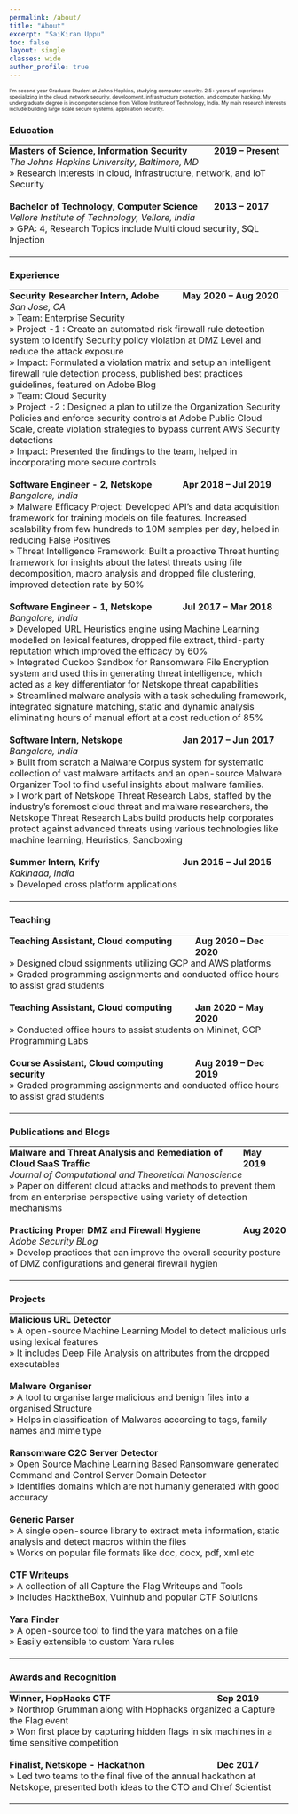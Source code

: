 ```yaml
---
permalink: /about/
title: "About"
excerpt: "SaiKiran Uppu"
toc: false
layout: single
classes: wide
author_profile: true
---
```


<style>
td, th { vertical-align:top;padding:0.0em;border-bottom:0px  }
th.org-right  { text-align: center;  }
th.org-left   { text-align: center;   }
th.org-center { text-align: center; }
td.org-right  { text-align: right;  }
td.org-left   { text-align: left;   }
td.org-center { text-align: center; }
.underline { text-decoration: underline; }
a {
    text-decoration: none !important;
}
  
</style>

<p style="font-size: 0.65em;">
I'm second year Graduate Student at Johns Hopkins, studying computer security. 2.5+ years of experience specializing in the cloud, network security, development, infrastructure protection, and computer hacking. My undergraduate degree is in computer science from Vellore Institure of Technology, India. My main research interests include building large scale secure systems, application security.
</p>

### Education

<table cellspacing="0" cellpadding="1">

<colgroup>
<col class="org-left">

<col class="org-left">
</colgroup>
<tbody>

<!-- Hopkins -->
<tr>
  <td class="org-left"><b>Masters of Science, Information Security</b></td>
  <td class="org-left"><b>2019 – Present</b></td>
</tr>

<tr>
  <td class="org-left" colspan="2"><i>The Johns Hopkins University, Baltimore, MD</i></td>
</tr>

<tr>
  <td class="org-left" colspan="2">» Research interests in cloud, infrastructure, network, and IoT Security</td>
  <td class="org-left">&nbsp;</td>
</tr>

<tr>
  <td class="org-left">&nbsp;</td>
  <td class="org-left">&nbsp;</td>
</tr>

<!-- VIT -->
<tr>
  <td class="org-left"><b>Bachelor of Technology, Computer Science</b></td>
  <td class="org-left"><b>2013 – 2017</b></td>
</tr>

<tr>
  <td class="org-left" colspan="2"><i>Vellore Institute of Technology, Vellore, India</i></td>
</tr>

<tr>
  <td class="org-left" colspan="2">» GPA: 4, Research Topics include Multi cloud security, SQL Injection</td>
  <td class="org-left">&nbsp;</td>
</tr>

<tr>
  <td class="org-left">&nbsp;</td>
  <td class="org-left">&nbsp;</td>
</tr>

</tbody>
</table>



### Experience


<table cellspacing="0" cellpadding="1">

<colgroup>
<col class="org-left">

<col class="org-left">
</colgroup>
<tbody>

<!-- Adobe -->
<tr>
  <td class="org-left"><b>Security Researcher Intern, Adobe</b></td>
  <td class="org-left"><b>May 2020 – Aug 2020</b></td>
</tr>

<tr>
  <td class="org-left" colspan="2"><i>San Jose, CA</i></td>
</tr>

<tr>
  <td class="org-left" colspan="2">» Team: Enterprise Security</td>
  <td class="org-left">&nbsp;</td>
</tr>

<tr>
  <td class="org-left" colspan="2">» Project -1 : Create an automated risk firewall rule detection system to identify Security policy violation at DMZ Level and reduce the attack exposure</td>
  <td class="org-left">&nbsp;</td>
</tr>

<tr>
  <td class="org-left" colspan="2">» Impact: Formulated a violation matrix and setup an intelligent firewall rule detection process, published best practices guidelines, featured on Adobe Blog</td>
  <td class="org-left">&nbsp;</td>
</tr>

<tr>
  <td class="org-left" colspan="2">» Team: Cloud Security</td>
  <td class="org-left">&nbsp;</td>
</tr>

<tr>
  <td class="org-left" colspan="2">» Project -2 : Designed a plan to utilize the Organization Security Policies and enforce security controls at Adobe Public Cloud Scale, create violation strategies to bypass current AWS Security detections</td>
  <td class="org-left">&nbsp;</td>
</tr>

<tr>
  <td class="org-left" colspan="2">» Impact: Presented the findings to the team, helped in incorporating more secure controls</td>
  <td class="org-left">&nbsp;</td>
</tr>

<tr>
  <td class="org-left">&nbsp;</td>
  <td class="org-left">&nbsp;</td>
</tr>

<!-- Netskope - 2 -->
<tr>
  <td class="org-left"><b>Software Engineer - 2, Netskope</b></td>
  <td class="org-left"><b>Apr 2018 – Jul 2019</b></td>
</tr>

<tr>
  <td class="org-left" colspan="2"><i>Bangalore, India</i></td>
</tr>

<tr>
  <td class="org-left" colspan="2">» Malware Efficacy Project: Developed API’s and data acquisition framework for training models on file features. Increased scalability from few hundreds to 10M samples per day, helped in reducing False Positives</td>
  <td class="org-left">&nbsp;</td>
</tr>

<tr>
  <td class="org-left" colspan="2">» Threat Intelligence Framework: Built a proactive Threat hunting framework for insights about the latest threats using file decomposition, macro analysis and dropped file clustering, improved detection rate by 50%</td>
  <td class="org-left">&nbsp;</td>
</tr>

<tr>
  <td class="org-left">&nbsp;</td>
  <td class="org-left">&nbsp;</td>
</tr>

<!-- Netskope - 1 -->
<tr>
  <td class="org-left"><b>Software Engineer - 1, Netskope</b></td>
  <td class="org-left"><b>Jul 2017 – Mar 2018</b></td>
</tr>

<tr>
  <td class="org-left" colspan="2"><i>Bangalore, India</i></td>
</tr>

<tr>
  <td class="org-left" colspan="2">» Developed URL Heuristics engine using Machine Learning modelled on lexical features, dropped file extract, third-party reputation which improved the efficacy by 60%</td>
  <td class="org-left">&nbsp;</td>
</tr>

<tr>
  <td class="org-left" colspan="2">» Integrated Cuckoo Sandbox for Ransomware File Encryption system and used this in generating threat intelligence, which acted as a key differentiator for Netskope threat capabilities</td>
  <td class="org-left">&nbsp;</td>
</tr>

<tr>
  <td class="org-left" colspan="2">» Streamlined malware analysis with a task scheduling framework, integrated signature matching, static and dynamic analysis eliminating hours of manual effort at a cost reduction of 85%</td>
  <td class="org-left">&nbsp;</td>
</tr>

<tr>
  <td class="org-left">&nbsp;</td>
  <td class="org-left">&nbsp;</td>
</tr>

<!-- Netskope - Intern -->
<tr>
  <td class="org-left"><b>Software Intern, Netskope</b></td>
  <td class="org-left"><b>Jan 2017 – Jun 2017</b></td>
</tr>

<tr>
  <td class="org-left" colspan="2"><i>Bangalore, India</i></td>
</tr>

<tr>
  <td class="org-left" colspan="2">» Built from scratch a Malware Corpus system for systematic collection of vast malware artifacts and an open-source Malware Organizer Tool to find useful insights about malware families.</td>
  <td class="org-left">&nbsp;</td>
</tr>

<tr>
  <td class="org-left" colspan="2">» I work part of Netskope Threat Research Labs, staffed by the industry’s foremost cloud threat and malware researchers, the Netskope Threat Research Labs build products help corporates protect against advanced threats using various technologies like machine learning, Heuristics, Sandboxing</td>
  <td class="org-left">&nbsp;</td>
</tr>

<tr>
  <td class="org-left">&nbsp;</td>
  <td class="org-left">&nbsp;</td>
</tr>
<!-- Krify -->
<tr>
  <td class="org-left"><b>Summer Intern, Krify</b></td>
  <td class="org-left"><b>Jun 2015 – Jul 2015</b></td>
</tr>

<tr>
  <td class="org-left" colspan="2"><i>Kakinada, India</i></td>
</tr>

<tr>
  <td class="org-left" colspan="2">» Developed cross platform applications</td>
  <td class="org-left">&nbsp;</td>
</tr>

<tr>
  <td class="org-left">&nbsp;</td>
  <td class="org-left">&nbsp;</td>
</tr>

</tbody>
</table>


### Teaching

<table cellspacing="0" cellpadding="1">

<colgroup>
<col class="org-left">

<col class="org-left">
</colgroup>
<tbody>

<!-- Cloud Fall 2020-->
<tr>
  <td class="org-left"><b>Teaching Assistant, Cloud computing </b></td>
  <td class="org-left"><b>Aug 2020 – Dec 2020</b></td>
</tr>

<!--<tr>
  <td class="org-left" colspan="2"><i>Bangalore, India</i></td>
</tr> -->

<tr>
  <td class="org-left" colspan="2">» Designed cloud ssignments utilizing GCP and AWS platforms</td>
  <td class="org-left">&nbsp;</td>
</tr>

<tr>
  <td class="org-left" colspan="2">» Graded programming assignments and conducted office hours to assist grad students</td>
  <td class="org-left">&nbsp;</td>
</tr>

<tr>
  <td class="org-left">&nbsp;</td>
  <td class="org-left">&nbsp;</td>
</tr>

<!-- Cloud Spring 2020 -->
<tr>
  <td class="org-left"><b>Teaching Assistant, Cloud computing </b></td>
  <td class="org-left"><b>Jan 2020 – May 2020</b></td>
</tr>

<!--<tr>
  <td class="org-left" colspan="2"><i>Bangalore, India</i></td>
</tr> -->

<tr>
  <td class="org-left" colspan="2">» Conducted office hours to assist students on Mininet, GCP Programming Labs</td>
  <td class="org-left">&nbsp;</td>
</tr>

<tr>
  <td class="org-left">&nbsp;</td>
  <td class="org-left">&nbsp;</td>
</tr>

<!-- Cloud Security -->
<tr>
  <td class="org-left"><b>Course Assistant, Cloud computing security</b></td>
  <td class="org-left"><b>Aug 2019 – Dec 2019</b></td>
</tr>

<!--<tr>
  <td class="org-left" colspan="2"><i>Bangalore, India</i></td>
</tr> -->

<tr>
  <td class="org-left" colspan="2">» Graded programming assignments and conducted office hours to assist grad students</td>
  <td class="org-left">&nbsp;</td>
</tr>

<tr>
  <td class="org-left">&nbsp;</td>
  <td class="org-left">&nbsp;</td>
</tr>


</tbody>
</table>


### Publications and Blogs

<table cellspacing="0" cellpadding="1">

<colgroup>
<col class="org-left">

<col class="org-left">
</colgroup>
<tbody>

<!-- Malware and Threat Analysis and Remediation of Cloud SaaS Traffic-->
<tr>
  <td class="org-left"><b>Malware and Threat Analysis and Remediation of Cloud SaaS Traffic</b></td>
  <td class="org-left"><b>May 2019</b></td>
</tr>

<tr>
  <td class="org-left" colspan="2"><i>Journal of Computational and Theoretical Nanoscience</i></td>
</tr> 

<tr>
  <td class="org-left" colspan="2">» Paper on different cloud attacks and methods to prevent them from an enterprise perspective using variety of detection mechanisms</td>
  <td class="org-left">&nbsp;</td>
</tr>

<tr>
  <td class="org-left">&nbsp;</td>
  <td class="org-left">&nbsp;</td>
</tr>

<!-- Adobe Blog -->
<tr>
  <td class="org-left"><b>Practicing Proper DMZ and Firewall Hygiene </b></td>
  <td class="org-left"><b>Aug 2020</b></td>
</tr>

<tr>
  <td class="org-left" colspan="2"><i>Adobe Security BLog</i></td>
</tr> 

<tr>
  <td class="org-left" colspan="2">» Develop practices that can improve the overall security posture of DMZ configurations and general firewall hygien</td>
  <td class="org-left">&nbsp;</td>
</tr>

<tr>
  <td class="org-left">&nbsp;</td>
  <td class="org-left">&nbsp;</td>
</tr>

</tbody>
</table>

### Projects

<table cellspacing="0" cellpadding="1">

<colgroup>
<col class="org-left">

<col class="org-left">
</colgroup>
<tbody>

<!-- Malicious URL Detector-->
<tr>
  <td class="org-left"><b>Malicious URL Detector </b></td>
</tr>

<tr>
  <td class="org-left" colspan="2">» A <a href="https://github.com/uppusaikiran/Malicious-URL-Detector">open-source </a> Machine Learning Model to detect malicious urls using lexical features</td>
  <td class="org-left">&nbsp;</td>
</tr>

<tr>
  <td class="org-left" colspan="2">» It includes Deep File Analysis on attributes from the dropped executables</td>
  <td class="org-left">&nbsp;</td>
</tr>

<tr>
  <td class="org-left">&nbsp;</td>
  <td class="org-left">&nbsp;</td>
</tr>

<!-- Malware Org-->
<tr>
  <td class="org-left"><b>Malware Organiser</b></td>
</tr>

<tr>
  <td class="org-left" colspan="2">» A <a href="https://github.com/uppusaikiran/malware-organiser">tool</a>  to organise large malicious and benign files into a organised Structure</td>
  <td class="org-left">&nbsp;</td>
</tr>

<tr>
  <td class="org-left" colspan="2">» Helps in classification of Malwares according to tags, family names and mime type</td>
  <td class="org-left">&nbsp;</td>
</tr>

<tr>
  <td class="org-left">&nbsp;</td>
  <td class="org-left">&nbsp;</td>
</tr>

<!-- Ransom-->
<tr>
  <td class="org-left"><b>Ransomware C2C Server Detector</b></td>
</tr>

<tr>
  <td class="org-left" colspan="2">» <a href="https://github.com/uppusaikiran/ransom_c2c_detector">Open Source</a> Machine Learning Based Ransomware generated Command and Control Server Domain Detector</td>
  <td class="org-left">&nbsp;</td>
</tr>

<tr>
  <td class="org-left" colspan="2">» Identifies domains which are not humanly generated with good accuracy</td>
  <td class="org-left">&nbsp;</td>
</tr>

<tr>
  <td class="org-left">&nbsp;</td>
  <td class="org-left">&nbsp;</td>
</tr>

<!-- Generic-->
<tr>
  <td class="org-left"><b>Generic Parser</b></td>
</tr>

<tr>
  <td class="org-left" colspan="2">» A single <a href="https://github.com/uppusaikiran/generic-parser">open-source library</a> to extract meta information, static analysis and detect macros within the files</td>
  <td class="org-left">&nbsp;</td>
</tr>

<tr>
  <td class="org-left" colspan="2">» Works on popular file formats like doc, docx, pdf, xml etc</td>
  <td class="org-left">&nbsp;</td>
</tr>

<tr>
  <td class="org-left">&nbsp;</td>
  <td class="org-left">&nbsp;</td>
</tr>

<!-- CTF-->
<tr>
  <td class="org-left"><b>CTF Writeups</b></td>
</tr>

<tr>
  <td class="org-left" colspan="2">» A <a href="https://github.com/uppusaikiran/CTFWriteups">collection</a> of all Capture the Flag Writeups and Tools</td>
  <td class="org-left">&nbsp;</td>
</tr>

<tr>
  <td class="org-left" colspan="2">» Includes HacktheBox, Vulnhub and popular CTF Solutions</td>
  <td class="org-left">&nbsp;</td>
</tr>

<tr>
  <td class="org-left">&nbsp;</td>
  <td class="org-left">&nbsp;</td>
</tr>

<!-- Yara-->
<tr>
  <td class="org-left"><b>Yara Finder</b></td>
</tr>

<tr>
  <td class="org-left" colspan="2">» A <a href="https://github.com/uppusaikiran/yara-finder">open-source </a>  tool to find the yara matches on a file</td>
  <td class="org-left">&nbsp;</td>
</tr>

<tr>
  <td class="org-left" colspan="2">» Easily extensible to custom Yara rules</td>
  <td class="org-left">&nbsp;</td>
</tr>

<tr>
  <td class="org-left">&nbsp;</td>
  <td class="org-left">&nbsp;</td>
</tr>

</tbody>
</table>

### Awards and Recognition

<table cellspacing="0" cellpadding="1">

<colgroup>
<col class="org-left">

<col class="org-left">
</colgroup>
<tbody>

<!-- Hophacks-->
<tr>
  <td class="org-left"><b>Winner, HopHacks CTF </b></td>
  <td class="org-left"><b>Sep 2019</b></td>
</tr>

<!--<tr>
  <td class="org-left" colspan="2"><i>Bangalore, India</i></td>
</tr> -->

<tr>
  <td class="org-left" colspan="2">» Northrop Grumman along with Hophacks organized a Capture the Flag event</td>
  <td class="org-left">&nbsp;</td>
</tr>

<tr>
  <td class="org-left" colspan="2">» Won first place by capturing hidden flags in six machines in a time sensitive competition</td>
  <td class="org-left">&nbsp;</td>
</tr>

<tr>
  <td class="org-left">&nbsp;</td>
  <td class="org-left">&nbsp;</td>
</tr>

<!-- NSKP Hack -->
<tr>
  <td class="org-left"><b>Finalist, Netskope - Hackathon </b></td>
  <td class="org-left"><b>Dec 2017</b></td>
</tr>

<!--<tr>
  <td class="org-left" colspan="2"><i>Bangalore, India</i></td>
</tr> -->

<tr>
  <td class="org-left" colspan="2">» Led two teams to the final five of the annual hackathon at Netskope, presented both ideas to the CTO and Chief Scientist</td>
  <td class="org-left">&nbsp;</td>
</tr>

<tr>
  <td class="org-left">&nbsp;</td>
  <td class="org-left">&nbsp;</td>
</tr>

</tbody>
</table>
